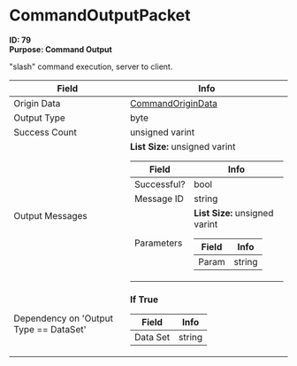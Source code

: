 # CommandOutputPacket

**ID: 79**  
**Purpose: Command Output**  

"slash" command execution, server to client.

<table><thead><tr><th>Field</th><th>Info</th></tr></thead><tbody>
<tr><td>Origin Data</td><td><a href="../types/CommandOriginData.md">CommandOriginData</a></td></tr>
<tr><td>Output Type</td><td>byte</td></tr>
<tr><td>Success Count</td><td>unsigned varint</td></tr>
<tr><td>Output Messages</td><td><b>List Size:</b> unsigned varint
  <table><thead><tr><th>Field</th><th>Info</th></tr></thead><tbody>
  <tr><td>Successful?</td><td>bool</td></tr>
  <tr><td>Message ID</td><td>string</td></tr>
  <tr><td>Parameters</td><td><b>List Size:</b> unsigned varint
    <table><thead><tr><th>Field</th><th>Info</th></tr></thead><tbody>
    <tr><td>Param</td><td>string</td></tr>
    </tbody></table></td></tr>
  </tbody></table></td></tr>
<tr><td>Dependency on 'Output Type == DataSet'</td><td><b>If True</b><br>
  <table><thead><tr><th>Field</th><th>Info</th></tr></thead><tbody>
  <tr><td>Data Set</td><td>string</td></tr>
  </tbody></table></td></tr>
</tbody></table>